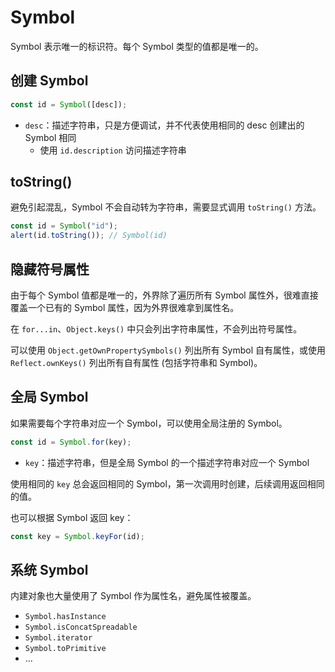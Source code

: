 # Symbol

Symbol 表示唯一的标识符。每个 Symbol 类型的值都是唯一的。

## 创建 Symbol

```js
const id = Symbol([desc]);
```

- `desc`：描述字符串，只是方便调试，并不代表使用相同的 desc 创建出的 Symbol 相同
  - 使用 `id.description` 访问描述字符串

## toString()

避免引起混乱，Symbol 不会自动转为字符串，需要显式调用 `toString()` 方法。

```js
const id = Symbol("id");
alert(id.toString()); // Symbol(id)
```

## 隐藏符号属性

由于每个 Symbol 值都是唯一的，外界除了遍历所有 Symbol 属性外，很难直接覆盖一个已有的 Symbol 属性，因为外界很难拿到属性名。

在 `for...in`、`Object.keys()` 中只会列出字符串属性，不会列出符号属性。

可以使用 `Object.getOwnPropertySymbols()` 列出所有 Symbol 自有属性，或使用 `Reflect.ownKeys()` 列出所有自有属性 (包括字符串和 Symbol)。

## 全局 Symbol

如果需要每个字符串对应一个 Symbol，可以使用全局注册的 Symbol。

```js
const id = Symbol.for(key);
```

- `key`：描述字符串，但是全局 Symbol 的一个描述字符串对应一个 Symbol

使用相同的 `key` 总会返回相同的 Symbol，第一次调用时创建，后续调用返回相同的值。

也可以根据 Symbol 返回 key：

```js
const key = Symbol.keyFor(id);
```

## 系统 Symbol

内建对象也大量使用了 Symbol 作为属性名，避免属性被覆盖。

- `Symbol.hasInstance`
- `Symbol.isConcatSpreadable`
- `Symbol.iterator`
- `Symbol.toPrimitive`
- ...
